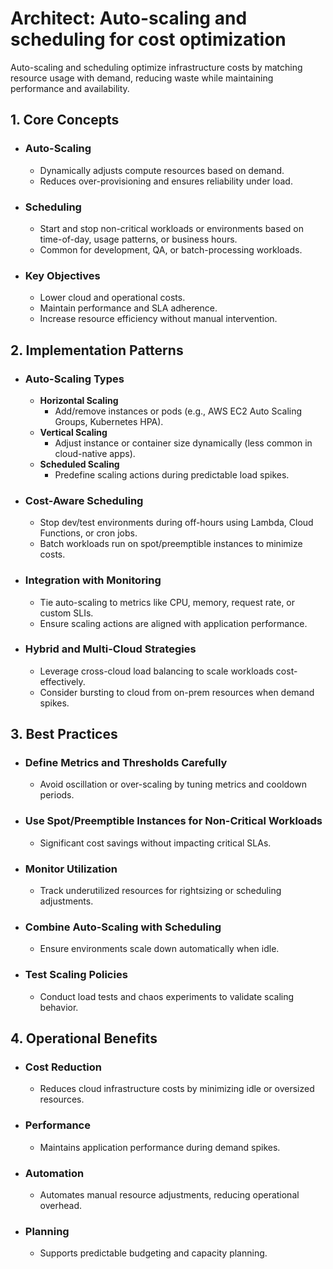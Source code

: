 # Architect: Auto-scaling and scheduling for cost optimization

Auto-scaling and scheduling optimize infrastructure costs by matching resource usage with demand, reducing waste while maintaining performance and availability.

## 1. Core Concepts
- ### Auto-Scaling
	- Dynamically adjusts compute resources based on demand.
	- Reduces over-provisioning and ensures reliability under load.
- ### Scheduling
	- Start and stop non-critical workloads or environments based on time-of-day, usage patterns, or business hours.
	- Common for development, QA, or batch-processing workloads.
- ### Key Objectives
	- Lower cloud and operational costs.
	- Maintain performance and SLA adherence.
	- Increase resource efficiency without manual intervention.
## 2. Implementation Patterns
- ### Auto-Scaling Types
	- **Horizontal Scaling**
		- Add/remove instances or pods (e.g., AWS EC2 Auto Scaling Groups, Kubernetes HPA).
	- **Vertical Scaling**
		- Adjust instance or container size dynamically (less common in cloud-native apps).
	- **Scheduled Scaling**
		- Predefine scaling actions during predictable load spikes.
- ### Cost-Aware Scheduling
	- Stop dev/test environments during off-hours using Lambda, Cloud Functions, or cron jobs.
	- Batch workloads run on spot/preemptible instances to minimize costs.
- ### Integration with Monitoring
	- Tie auto-scaling to metrics like CPU, memory, request rate, or custom SLIs.
	- Ensure scaling actions are aligned with application performance.
- ### Hybrid and Multi-Cloud Strategies
	- Leverage cross-cloud load balancing to scale workloads cost-effectively.
	- Consider bursting to cloud from on-prem resources when demand spikes.
## 3. Best Practices
- ### Define Metrics and Thresholds Carefully
	- Avoid oscillation or over-scaling by tuning metrics and cooldown periods.
- ### Use Spot/Preemptible Instances for Non-Critical Workloads
	- Significant cost savings without impacting critical SLAs.
- ### Monitor Utilization
	- Track underutilized resources for rightsizing or scheduling adjustments.
- ### Combine Auto-Scaling with Scheduling
	- Ensure environments scale down automatically when idle.
- ### Test Scaling Policies
	- Conduct load tests and chaos experiments to validate scaling behavior.
## 4. Operational Benefits
- ### Cost Reduction
	- Reduces cloud infrastructure costs by minimizing idle or oversized resources.
- ### Performance
	- Maintains application performance during demand spikes.
- ### Automation
	- Automates manual resource adjustments, reducing operational overhead.
- ### Planning
	- Supports predictable budgeting and capacity planning.